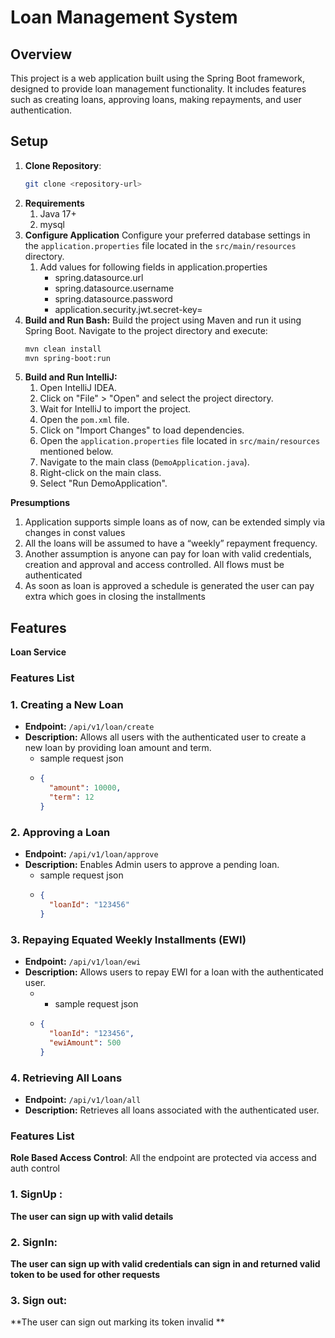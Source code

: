 # Loan Management System

## Overview

This project is a web application built using the Spring Boot framework, designed to provide loan management functionality. It includes features such as creating loans, approving loans, making repayments, and user authentication.

## Setup

1. **Clone Repository**:
   ```bash
   git clone <repository-url>
   
2. **Requirements**
   1. Java 17+
   2. mysql
3. **Configure Application** 
   Configure your preferred database settings in the `application.properties` file located in the `src/main/resources` directory.  
    1. Add values for following fields in application.properties  
       * spring.datasource.url
       * spring.datasource.username
       * spring.datasource.password
       * application.security.jwt.secret-key=
4. **Build and Run Bash:**
    Build the project using Maven and run it using Spring Boot. Navigate to the project directory and execute:
   ```bash
   mvn clean install
   mvn spring-boot:run
   
5. **Build and Run IntelliJ:**
   1. Open IntelliJ IDEA.
   2. Click on "File" > "Open" and select the project directory.
   3. Wait for IntelliJ to import the project.
   4. Open the `pom.xml` file.
   5. Click on "Import Changes" to load dependencies.
   6. Open the `application.properties` file located in `src/main/resources` mentioned below.
   7. Navigate to the main class (`DemoApplication.java`).
   8. Right-click on the main class.
   9. Select "Run DemoApplication". 


**Presumptions**
1. Application supports simple loans as of now, can be extended simply via changes in const values
2. All the loans will be assumed to have a “weekly” repayment frequency.
3. Another assumption is anyone can pay for loan with valid credentials, creation and approval and access controlled. All flows must be authenticated
4. As soon as loan is approved a schedule is generated the user can pay extra which goes in closing the installments



## Features

**Loan Service**

### Features List

### 1. Creating a New Loan
- **Endpoint:** `/api/v1/loan/create`
- **Description:** Allows all users with the authenticated user to create a new loan by providing loan amount and term.
  - sample request json 
  - ```json
    { 
      "amount": 10000, 
      "term": 12 
    }

### 2. Approving a Loan
- **Endpoint:** `/api/v1/loan/approve`
- **Description:** Enables Admin users to approve a pending loan.
  - sample request json
  - ```json
    {
      "loanId": "123456"
    }
  

### 3. Repaying Equated Weekly Installments (EWI)
- **Endpoint:** `/api/v1/loan/ewi`
- **Description:** Allows users to repay EWI for a loan with the authenticated user.
  - - sample request json
  - ```json
    {
      "loanId": "123456",
      "ewiAmount": 500
    }

### 4. Retrieving All Loans
- **Endpoint:** `/api/v1/loan/all`
- **Description:** Retrieves all loans associated with the authenticated user.



### Features List
**Role Based Access Control**:   All the endpoint are protected via access and auth control

### 1. SignUp : 
**The user can sign up with valid details**

### 2. SignIn:
**The user can sign up with valid credentials can sign in and returned valid token to be used for other requests**

### 3. Sign out:
**The user can sign out marking its token invalid **









